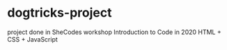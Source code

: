 # dogtricks-project
project done in SheCodes workshop Introduction to Code in 2020
HTML + CSS + JavaScript
